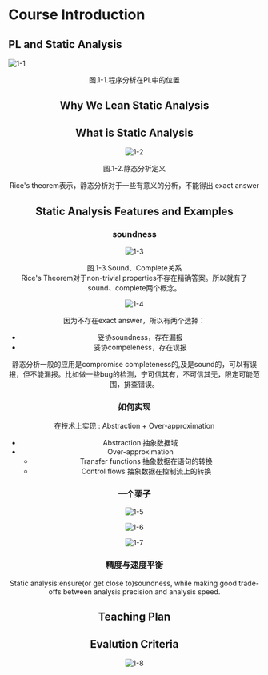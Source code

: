 # Course Introduction

## PL and Static Analysis
![1-1](./picture/1-1.png)
<center>图.1-1.程序分析在PL中的位置<center>

## Why We Lean Static Analysis

## What is Static Analysis

![1-2](./picture/1-2.png)
<center>图.1-2.静态分析定义<center>

Rice's theorem表示，静态分析对于一些有意义的分析，不能得出 exact answer  

## Static Analysis Features and Examples

### soundness
![1-3](./picture/1-3.png)
<center>图.1-3.Sound、Complete关系</center>  
Rice's Theorem对于non-trivial properties不存在精确答案。所以就有了sound、complete两个概念。   

![1-4](./picture/1-4.png)

因为不存在exact answer，所以有两个选择：
-  妥协soundness，存在漏报
-  妥协compeleness，存在误报

静态分析一般的应用是compromise completeness的,及是sound的，可以有误报，但不能漏报。比如做一些bug的检测，宁可信其有，不可信其无，限定可能范围，排查错误。



### 如何实现

在技术上实现 : Abstraction + Over-approximation

- Abstraction   抽象数据域
- Over-approximation   
  - Transfer functions 抽象数据在语句的转换
  - Control flows 抽象数据在控制流上的转换  

### 一个栗子

![1-5](./picture/1-5.png)

![1-6](./picture/1-6.png)

![1-7](./picture/1-7.png)



### 精度与速度平衡

Static analysis:ensure(or get close to)soundness, while making good trade-offs between analysis precision and analysis speed.

## Teaching Plan





## Evalution Criteria

![1-8](./picture/1-8.png)